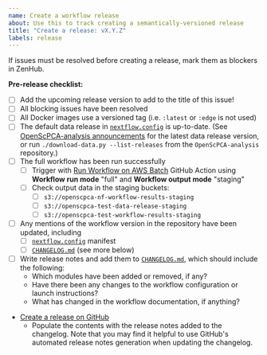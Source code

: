```yaml
---
name: Create a workflow release
about: Use this to track creating a semantically-versioned release
title: "Create a release: vX.Y.Z"
labels: release
---
```


If issues must be resolved before creating a release, mark them as blockers in ZenHub.

**Pre-release checklist:**

- [ ] Add the upcoming release version to add to the title of this issue!
- [ ] All blocking issues have been resolved
- [ ] All Docker images use a versioned tag (i.e. `:latest` or `:edge` is not used)
- [ ] The default data release in [`nextflow.config`](https://github.com/AlexsLemonade/OpenScPCA-nf/blob/main/nextflow.config) is up-to-date. (See [OpenScPCA-analysis announcements](https://github.com/AlexsLemonade/OpenScPCA-analysis/discussions/categories/announcements?discussions_q=category:Announcements) for the latest data release version, or run `./download-data.py --list-releases` from the `OpenScPCA-analysis` repository.)
- [ ] The full workflow has been run successfully
  - [ ] Trigger with [Run Workflow on AWS Batch](https://github.com/AlexsLemonade/OpenScPCA-nf/actions/workflows/run-batch.yml) GitHub Action using **Workflow run mode** "full" and **Workflow output mode** "staging"
  - [ ] Check output data in the staging buckets:
    - [ ] `s3://openscpca-nf-workflow-results-staging`
    - [ ] `s3://openscpca-test-data-release-staging`
    - [ ] `s3://openscpca-test-workflow-results-staging`
- [ ] Any mentions of the workflow version in the repository have been updated, including
  -  [ ] [`nextflow.config`](https://github.com/AlexsLemonade/OpenScPCA-nf/blob/main/nextflow.config) manifest
  -  [ ] [`CHANGELOG.md`](https://github.com/AlexsLemonade/OpenScPCA-nf/blob/main/CHANGELOG.md) (see more below)
- [ ] Write release notes and add them to [`CHANGELOG.md`](https://github.com/AlexsLemonade/OpenScPCA-nf/blob/main/CHANGELOG.md), which should include the following:
  - Which modules have been added or removed, if any?
  - Have there been any changes to the workflow configuration or launch instructions?
  - What has changed in the workflow documentation, if anything?
- [Create a release on GitHub](https://github.com/AlexsLemonade/OpenScPCA-nf/releases/new)
  - Populate the contents with the release notes added to the changelog. Note that you may find it helpful to use GitHub's automated release notes generation when updating the changelog.
